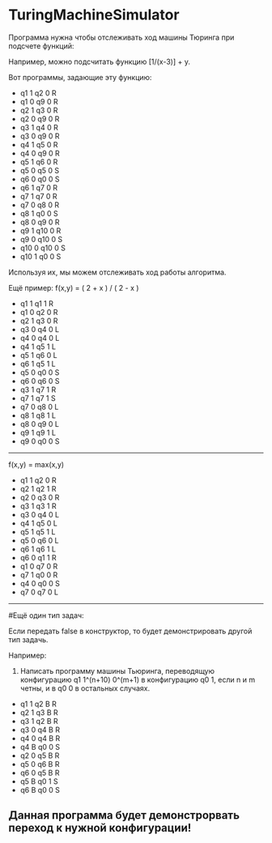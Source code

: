 # TuringMachineSimulator

Программа нужна чтобы отслеживать ход машины Тюринга при подсчете функций:

Например, можно подсчитать функцию [1/(x-3)] + y.

Вот программы, задающие эту функцию:
* q1 1 q2 0 R 
* q1 0 q9 0 R
* q2 1 q3 0 R 
* q2 0 q9 0 R
* q3 1 q4 0 R 
* q3 0 q9 0 R
* q4 1 q5 0 R
* q4 0 q9 0 R
* q5 1 q6 0 R 
* q5 0 q5 0 S
* q6 0 q0 0 S 
* q6 1 q7 0 R
* q7 1 q7 0 R 
* q7 0 q8 0 R
* q8 1 q0 0 S 
* q8 0 q9 0 R
* q9 1 q10 0 R 
* q9 0 q10 0 S
* q10 0 q10 0 S 
* q10 1 q0 0 S


Используя их, мы можем отслеживать ход работы алгоритма.

Ещё пример: f(x,y) = ( 2 + x ) / ( 2 - x )

* q1 1 q1 1 R
* q1 0 q2 0 R
* q2 1 q3 0 R
* q3 0 q4 0 L
* q4 0 q4 0 L
* q4 1 q5 1 L
* q5 1 q6 0 L
* q6 1 q5 1 L
* q5 0 q0 0 S
* q6 0 q6 0 S
* q3 1 q7 1 R
* q7 1 q7 1 S
* q7 0 q8 0 L
* q8 1 q8 1 L
* q8 0 q9 0 L
* q9 1 q9 1 L
* q9 0 q0 0 S

---

f(x,y) = max(x,y)

* q1 1 q2 0 R
* q2 1 q2 1 R
* q2 0 q3 0 R
* q3 1 q3 1 R
* q3 0 q4 0 L
* q4 1 q5 0 L
* q5 1 q5 1 L 
* q5 0 q6 0 L
* q6 1 q6 1 L
* q6 0 q1 1 R
* q1 0 q7 0 R
* q7 1 q0 0 R
* q4 0 q0 0 S
* q7 0 q7 0 L

----

#Ещё один тип задач:

Если передать false в конструктор, то будет демонстрировать другой тип задачь. 

Например:
1. Написать программу машины Тьюринга, переводящую конфигурацию q1 1^(n+10) 0^(m+1) в конфигурацию q0 1,
если n и m четны, и в q0 0 в остальных случаях.

* q1 1 q2 B R
* q2 1 q3 B R
* q3 1 q2 B R
* q3 0 q4 B R
* q4 0 q4 B R
* q4 B q0 0 S
* q2 0 q5 B R
* q5 0 q6 B R
* q6 0 q5 B R
* q5 B q0 1 S
* q6 B q0 0 S

Данная программа будет демонстрорвать переход к нужной конфигурации!
---
